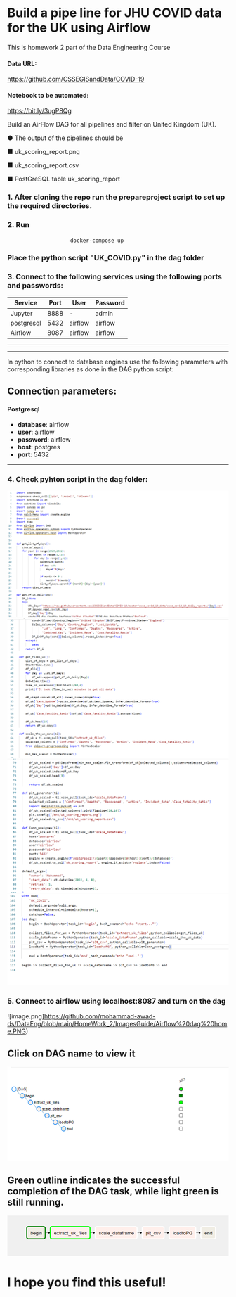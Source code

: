 
# Build a pipe line for JHU COVID data for the UK using Airflow

This is homework 2 part of the Data Engineering Course

#### Data URL:
https://github.com/CSSEGISandData/COVID-19

#### Notebook to be automated:
https://bit.ly/3ugP8Qg

Build an AirFlow DAG for all pipelines and filter on United Kingdom (UK).

● The output of the pipelines should be

■ uk_scoring_report.png

■ uk_scoring_report.csv

■ PostGreSQL table uk_scoring_report

### 1. After cloning the repo run the prepareproject script to set up the required directories.
### 2. Run 
                        docker-compose up

### Place the python script "UK_COVID.py" in the dag folder

### 3. Connect to the following services using the following ports and passwords:
| Service    |  Port | User  |Password   |   
|------------|---|---|---|
| Jupyter    |8888 |  - | admin  |   
| postgresql | 5432  |  airflow | airflow  |   
| Airflow |  8087 | airflow  |  airflow |   

-------
-------
In python to connect to database engines use the following parameters with corresponding libraries as done in the DAG python script:
## Connection parameters:
#### Postgresql
- **database**: airflow
- **user**: airflow
- **password**: airflow
- **host**: postgres
- **port**: 5432
----


### 4. Check pyhton script in the dag folder:
![image.png](https://github.com/mohammad-awad-ds/DataEng/blob/main/HomeWork_2/ImagesGuide/Snippit%201.PNG)
![image.png](https://github.com/mohammad-awad-ds/DataEng/blob/main/HomeWork_2/ImagesGuide/Snippit%202.PNG)
![image.png](https://github.com/mohammad-awad-ds/DataEng/blob/main/HomeWork_2/ImagesGuide/Snippit%203.PNG)
![image.png](https://github.com/mohammad-awad-ds/DataEng/blob/main/HomeWork_2/ImagesGuide/Snippit%204.PNG)
### 5. Connect to airflow using localhost:8087 and turn on the dag
![image.png]https://github.com/mohammad-awad-ds/DataEng/blob/main/HomeWork_2/ImagesGuide/Airflow%20dag%20home.PNG)
## Click on DAG name to view it 
![image.png](https://github.com/mohammad-awad-ds/DataEng/blob/main/HomeWork_2/ImagesGuide/dag%20tree%20view.PNG)
## Green outline indicates the successful completion of the DAG task, while light green is still running.
![image.png](https://github.com/mohammad-awad-ds/DataEng/blob/main/HomeWork_2/ImagesGuide/dag%20graph%20view.PNG)

# I hope you find this useful!


